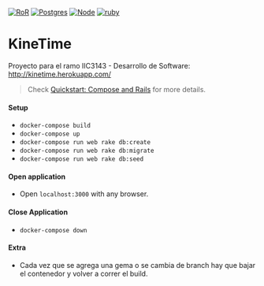 [![RoR](https://img.shields.io/badge/RoR-5.1.5-blue.svg)]()
[![Postgres](https://img.shields.io/badge/Postgres-10.3.0-blue.svg)]()
[![Node](https://img.shields.io/badge/Node-8.X-blue.svg)]()
[![ruby](https://img.shields.io/badge/ruby-2.5.0-blue.svg)]()

# KineTime

Proyecto para el ramo IIC3143 - Desarrollo de Software: http://kinetime.herokuapp.com/

> Check [Quickstart: Compose and Rails](https://docs.docker.com/compose/rails/) for more details.

#### Setup

* `docker-compose build`
* `docker-compose up`
* `docker-compose run web rake db:create`
* `docker-compose run web rake db:migrate`
* `docker-compose run web rake db:seed`

#### Open application
* Open `localhost:3000` with any browser.

#### Close Application
* `docker-compose down`
  
#### Extra
* Cada vez que se agrega una gema o se cambia de branch hay que bajar el contenedor y volver a correr el build.
